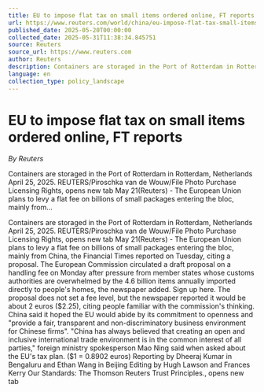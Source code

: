 ```yaml
---
title: EU to impose flat tax on small items ordered online, FT reports
url: https://www.reuters.com/world/china/eu-impose-flat-tax-small-items-ordered-online-ft-reports-2025-05-20/
published_date: 2025-05-20T00:00:00
collected_date: 2025-05-31T11:38:34.845751
source: Reuters
source_url: https://www.reuters.com
author: Reuters
description: Containers are storaged in the Port of Rotterdam in Rotterdam, Netherlands April 25, 2025. REUTERS/Piroschka van de Wouw/File Photo Purchase Licensing Rights, opens new tab May 21(Reuters) - The European Union plans to levy a flat fee on billions of small packages entering the bloc, mainly from...
language: en
collection_type: policy_landscape
---
```


# EU to impose flat tax on small items ordered online, FT reports

*By Reuters*

Containers are storaged in the Port of Rotterdam in Rotterdam, Netherlands April 25, 2025. REUTERS/Piroschka van de Wouw/File Photo Purchase Licensing Rights, opens new tab May 21(Reuters) - The European Union plans to levy a flat fee on billions of small packages entering the bloc, mainly from...

Containers are storaged in the Port of Rotterdam in Rotterdam, Netherlands April 25, 2025. REUTERS/Piroschka van de Wouw/File Photo Purchase Licensing Rights, opens new tab May 21(Reuters) - The European Union plans to levy a flat fee on billions of small packages entering the bloc, mainly from China, the Financial Times reported on Tuesday, citing a proposal. The European Commission circulated a draft proposal on a handling fee on Monday after pressure from member states whose customs authorities are overwhelmed by the 4.6 billion items annually imported directly to people's homes, the newspaper added. Sign up here. The proposal does not set a fee level, but the newspaper reported it would be about 2 euros ($2.25), citing people familiar with the commission's thinking. China said it hoped the EU would abide by its commitment to openness and "provide a fair, transparent and non-discriminatory business environment for Chinese firms". "China has always believed that creating an open and inclusive international trade environment is in the common interest of all parties," foreign ministry spokesperson Mao Ning said when asked about the EU's tax plan. ($1 = 0.8902 euros) Reporting by Dheeraj Kumar in Bengaluru and Ethan Wang in Beijing
Editing by Hugh Lawson and Frances Kerry Our Standards: The Thomson Reuters Trust Principles., opens new tab